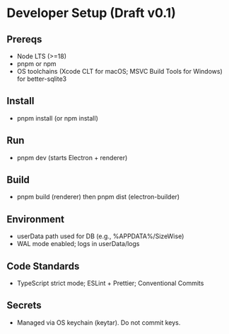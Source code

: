 # Developer Setup (Draft v0.1)

## Prereqs
- Node LTS (>=18)
- pnpm or npm
- OS toolchains (Xcode CLT for macOS; MSVC Build Tools for Windows) for better-sqlite3

## Install
- pnpm install (or npm install)

## Run
- pnpm dev (starts Electron + renderer)

## Build
- pnpm build (renderer) then pnpm dist (electron-builder)

## Environment
- userData path used for DB (e.g., %APPDATA%/SizeWise)
- WAL mode enabled; logs in userData/logs

## Code Standards
- TypeScript strict mode; ESLint + Prettier; Conventional Commits

## Secrets
- Managed via OS keychain (keytar). Do not commit keys.

